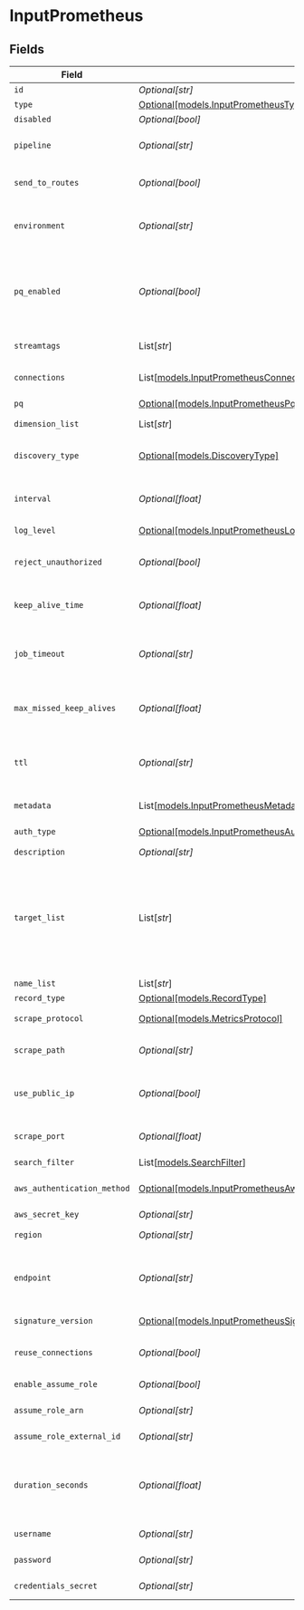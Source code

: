 # InputPrometheus


## Fields

| Field                                                                                                                                                                                                                                                                           | Type                                                                                                                                                                                                                                                                            | Required                                                                                                                                                                                                                                                                        | Description                                                                                                                                                                                                                                                                     |
| ------------------------------------------------------------------------------------------------------------------------------------------------------------------------------------------------------------------------------------------------------------------------------- | ------------------------------------------------------------------------------------------------------------------------------------------------------------------------------------------------------------------------------------------------------------------------------- | ------------------------------------------------------------------------------------------------------------------------------------------------------------------------------------------------------------------------------------------------------------------------------- | ------------------------------------------------------------------------------------------------------------------------------------------------------------------------------------------------------------------------------------------------------------------------------- |
| `id`                                                                                                                                                                                                                                                                            | *Optional[str]*                                                                                                                                                                                                                                                                 | :heavy_minus_sign:                                                                                                                                                                                                                                                              | Unique ID for this input                                                                                                                                                                                                                                                        |
| `type`                                                                                                                                                                                                                                                                          | [Optional[models.InputPrometheusType]](../models/inputprometheustype.md)                                                                                                                                                                                                        | :heavy_minus_sign:                                                                                                                                                                                                                                                              | N/A                                                                                                                                                                                                                                                                             |
| `disabled`                                                                                                                                                                                                                                                                      | *Optional[bool]*                                                                                                                                                                                                                                                                | :heavy_minus_sign:                                                                                                                                                                                                                                                              | N/A                                                                                                                                                                                                                                                                             |
| `pipeline`                                                                                                                                                                                                                                                                      | *Optional[str]*                                                                                                                                                                                                                                                                 | :heavy_minus_sign:                                                                                                                                                                                                                                                              | Pipeline to process data from this Source before sending it through the Routes                                                                                                                                                                                                  |
| `send_to_routes`                                                                                                                                                                                                                                                                | *Optional[bool]*                                                                                                                                                                                                                                                                | :heavy_minus_sign:                                                                                                                                                                                                                                                              | Select whether to send data to Routes, or directly to Destinations.                                                                                                                                                                                                             |
| `environment`                                                                                                                                                                                                                                                                   | *Optional[str]*                                                                                                                                                                                                                                                                 | :heavy_minus_sign:                                                                                                                                                                                                                                                              | Optionally, enable this config only on a specified Git branch. If empty, will be enabled everywhere.                                                                                                                                                                            |
| `pq_enabled`                                                                                                                                                                                                                                                                    | *Optional[bool]*                                                                                                                                                                                                                                                                | :heavy_minus_sign:                                                                                                                                                                                                                                                              | Use a disk queue to minimize data loss when connected services block. See [Cribl Docs](https://docs.cribl.io/stream/persistent-queues) for PQ defaults (Cribl-managed Cloud Workers) and configuration options (on-prem and hybrid Workers).                                    |
| `streamtags`                                                                                                                                                                                                                                                                    | List[*str*]                                                                                                                                                                                                                                                                     | :heavy_minus_sign:                                                                                                                                                                                                                                                              | Tags for filtering and grouping in @{product}                                                                                                                                                                                                                                   |
| `connections`                                                                                                                                                                                                                                                                   | List[[models.InputPrometheusConnections](../models/inputprometheusconnections.md)]                                                                                                                                                                                              | :heavy_minus_sign:                                                                                                                                                                                                                                                              | Direct connections to Destinations, and optionally via a Pipeline or a Pack                                                                                                                                                                                                     |
| `pq`                                                                                                                                                                                                                                                                            | [Optional[models.InputPrometheusPq]](../models/inputprometheuspq.md)                                                                                                                                                                                                            | :heavy_minus_sign:                                                                                                                                                                                                                                                              | N/A                                                                                                                                                                                                                                                                             |
| `dimension_list`                                                                                                                                                                                                                                                                | List[*str*]                                                                                                                                                                                                                                                                     | :heavy_minus_sign:                                                                                                                                                                                                                                                              | Other dimensions to include in events                                                                                                                                                                                                                                           |
| `discovery_type`                                                                                                                                                                                                                                                                | [Optional[models.DiscoveryType]](../models/discoverytype.md)                                                                                                                                                                                                                    | :heavy_minus_sign:                                                                                                                                                                                                                                                              | Target discovery mechanism. Use static to manually enter a list of targets.                                                                                                                                                                                                     |
| `interval`                                                                                                                                                                                                                                                                      | *Optional[float]*                                                                                                                                                                                                                                                               | :heavy_minus_sign:                                                                                                                                                                                                                                                              | How often in minutes to scrape targets for metrics, 60 must be evenly divisible by the value or save will fail.                                                                                                                                                                 |
| `log_level`                                                                                                                                                                                                                                                                     | [Optional[models.InputPrometheusLogLevel]](../models/inputprometheusloglevel.md)                                                                                                                                                                                                | :heavy_minus_sign:                                                                                                                                                                                                                                                              | Collector runtime Log Level                                                                                                                                                                                                                                                     |
| `reject_unauthorized`                                                                                                                                                                                                                                                           | *Optional[bool]*                                                                                                                                                                                                                                                                | :heavy_minus_sign:                                                                                                                                                                                                                                                              | Reject certificates that cannot be verified against a valid CA, such as self-signed certificates                                                                                                                                                                                |
| `keep_alive_time`                                                                                                                                                                                                                                                               | *Optional[float]*                                                                                                                                                                                                                                                               | :heavy_minus_sign:                                                                                                                                                                                                                                                              | How often workers should check in with the scheduler to keep job subscription alive                                                                                                                                                                                             |
| `job_timeout`                                                                                                                                                                                                                                                                   | *Optional[str]*                                                                                                                                                                                                                                                                 | :heavy_minus_sign:                                                                                                                                                                                                                                                              | Maximum time the job is allowed to run (e.g., 30, 45s or 15m). Units are seconds, if not specified. Enter 0 for unlimited time.                                                                                                                                                 |
| `max_missed_keep_alives`                                                                                                                                                                                                                                                        | *Optional[float]*                                                                                                                                                                                                                                                               | :heavy_minus_sign:                                                                                                                                                                                                                                                              | The number of Keep Alive Time periods before an inactive worker will have its job subscription revoked.                                                                                                                                                                         |
| `ttl`                                                                                                                                                                                                                                                                           | *Optional[str]*                                                                                                                                                                                                                                                                 | :heavy_minus_sign:                                                                                                                                                                                                                                                              | Time to keep the job's artifacts on disk after job completion. This also affects how long a job is listed in the Job Inspector.                                                                                                                                                 |
| `metadata`                                                                                                                                                                                                                                                                      | List[[models.InputPrometheusMetadata](../models/inputprometheusmetadata.md)]                                                                                                                                                                                                    | :heavy_minus_sign:                                                                                                                                                                                                                                                              | Fields to add to events from this input                                                                                                                                                                                                                                         |
| `auth_type`                                                                                                                                                                                                                                                                     | [Optional[models.InputPrometheusAuthenticationMethod]](../models/inputprometheusauthenticationmethod.md)                                                                                                                                                                        | :heavy_minus_sign:                                                                                                                                                                                                                                                              | Enter credentials directly, or select a stored secret                                                                                                                                                                                                                           |
| `description`                                                                                                                                                                                                                                                                   | *Optional[str]*                                                                                                                                                                                                                                                                 | :heavy_minus_sign:                                                                                                                                                                                                                                                              | N/A                                                                                                                                                                                                                                                                             |
| `target_list`                                                                                                                                                                                                                                                                   | List[*str*]                                                                                                                                                                                                                                                                     | :heavy_minus_sign:                                                                                                                                                                                                                                                              | List of Prometheus targets to pull metrics from. Values can be in URL or host[:port] format. For example: http://localhost:9090/metrics, localhost:9090, or localhost. In cases where just host[:port] is specified, the endpoint will resolve to 'http://host[:port]/metrics'. |
| `name_list`                                                                                                                                                                                                                                                                     | List[*str*]                                                                                                                                                                                                                                                                     | :heavy_minus_sign:                                                                                                                                                                                                                                                              | List of DNS names to resolve                                                                                                                                                                                                                                                    |
| `record_type`                                                                                                                                                                                                                                                                   | [Optional[models.RecordType]](../models/recordtype.md)                                                                                                                                                                                                                          | :heavy_minus_sign:                                                                                                                                                                                                                                                              | DNS Record type to resolve                                                                                                                                                                                                                                                      |
| `scrape_protocol`                                                                                                                                                                                                                                                               | [Optional[models.MetricsProtocol]](../models/metricsprotocol.md)                                                                                                                                                                                                                | :heavy_minus_sign:                                                                                                                                                                                                                                                              | Protocol to use when collecting metrics                                                                                                                                                                                                                                         |
| `scrape_path`                                                                                                                                                                                                                                                                   | *Optional[str]*                                                                                                                                                                                                                                                                 | :heavy_minus_sign:                                                                                                                                                                                                                                                              | Path to use when collecting metrics from discovered targets                                                                                                                                                                                                                     |
| `use_public_ip`                                                                                                                                                                                                                                                                 | *Optional[bool]*                                                                                                                                                                                                                                                                | :heavy_minus_sign:                                                                                                                                                                                                                                                              | Use public IP address for discovered targets. Set to false if the private IP address should be used.                                                                                                                                                                            |
| `scrape_port`                                                                                                                                                                                                                                                                   | *Optional[float]*                                                                                                                                                                                                                                                               | :heavy_minus_sign:                                                                                                                                                                                                                                                              | The port number in the metrics URL for discovered targets.                                                                                                                                                                                                                      |
| `search_filter`                                                                                                                                                                                                                                                                 | List[[models.SearchFilter](../models/searchfilter.md)]                                                                                                                                                                                                                          | :heavy_minus_sign:                                                                                                                                                                                                                                                              | EC2 Instance Search Filter                                                                                                                                                                                                                                                      |
| `aws_authentication_method`                                                                                                                                                                                                                                                     | [Optional[models.InputPrometheusAwsAuthenticationMethodAuthenticationMethod]](../models/inputprometheusawsauthenticationmethodauthenticationmethod.md)                                                                                                                          | :heavy_minus_sign:                                                                                                                                                                                                                                                              | AWS authentication method. Choose Auto to use IAM roles.                                                                                                                                                                                                                        |
| `aws_secret_key`                                                                                                                                                                                                                                                                | *Optional[str]*                                                                                                                                                                                                                                                                 | :heavy_minus_sign:                                                                                                                                                                                                                                                              | N/A                                                                                                                                                                                                                                                                             |
| `region`                                                                                                                                                                                                                                                                        | *Optional[str]*                                                                                                                                                                                                                                                                 | :heavy_minus_sign:                                                                                                                                                                                                                                                              | Region where the EC2 is located                                                                                                                                                                                                                                                 |
| `endpoint`                                                                                                                                                                                                                                                                      | *Optional[str]*                                                                                                                                                                                                                                                                 | :heavy_minus_sign:                                                                                                                                                                                                                                                              | EC2 service endpoint. If empty, defaults to the AWS Region-specific endpoint. Otherwise, it must point to EC2-compatible endpoint.                                                                                                                                              |
| `signature_version`                                                                                                                                                                                                                                                             | [Optional[models.InputPrometheusSignatureVersion]](../models/inputprometheussignatureversion.md)                                                                                                                                                                                | :heavy_minus_sign:                                                                                                                                                                                                                                                              | Signature version to use for signing EC2 requests                                                                                                                                                                                                                               |
| `reuse_connections`                                                                                                                                                                                                                                                             | *Optional[bool]*                                                                                                                                                                                                                                                                | :heavy_minus_sign:                                                                                                                                                                                                                                                              | Reuse connections between requests, which can improve performance                                                                                                                                                                                                               |
| `enable_assume_role`                                                                                                                                                                                                                                                            | *Optional[bool]*                                                                                                                                                                                                                                                                | :heavy_minus_sign:                                                                                                                                                                                                                                                              | Use Assume Role credentials to access EC2                                                                                                                                                                                                                                       |
| `assume_role_arn`                                                                                                                                                                                                                                                               | *Optional[str]*                                                                                                                                                                                                                                                                 | :heavy_minus_sign:                                                                                                                                                                                                                                                              | Amazon Resource Name (ARN) of the role to assume                                                                                                                                                                                                                                |
| `assume_role_external_id`                                                                                                                                                                                                                                                       | *Optional[str]*                                                                                                                                                                                                                                                                 | :heavy_minus_sign:                                                                                                                                                                                                                                                              | External ID to use when assuming role                                                                                                                                                                                                                                           |
| `duration_seconds`                                                                                                                                                                                                                                                              | *Optional[float]*                                                                                                                                                                                                                                                               | :heavy_minus_sign:                                                                                                                                                                                                                                                              | Duration of the assumed role's session, in seconds. Minimum is 900 (15 minutes), default is 3600 (1 hour), and maximum is 43200 (12 hours).                                                                                                                                     |
| `username`                                                                                                                                                                                                                                                                      | *Optional[str]*                                                                                                                                                                                                                                                                 | :heavy_minus_sign:                                                                                                                                                                                                                                                              | Username for Prometheus Basic authentication                                                                                                                                                                                                                                    |
| `password`                                                                                                                                                                                                                                                                      | *Optional[str]*                                                                                                                                                                                                                                                                 | :heavy_minus_sign:                                                                                                                                                                                                                                                              | Password for Prometheus Basic authentication                                                                                                                                                                                                                                    |
| `credentials_secret`                                                                                                                                                                                                                                                            | *Optional[str]*                                                                                                                                                                                                                                                                 | :heavy_minus_sign:                                                                                                                                                                                                                                                              | Select or create a secret that references your credentials                                                                                                                                                                                                                      |